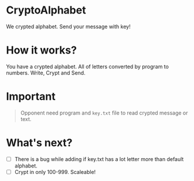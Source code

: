 # CryptoAlphabet
We crypted alphabet. Send your message with key!

# How it works?
You have a crypted alphabet. All of letters converted by program to numbers. Write, Crypt and Send.

# Important
> Opponent need program and `key.txt` file to read crypted message or text.

# What's next?
- [ ] There is a bug while adding if key.txt has a lot letter more than default alphabet.
- [ ] Crypt in only 100-999. Scaleable!
